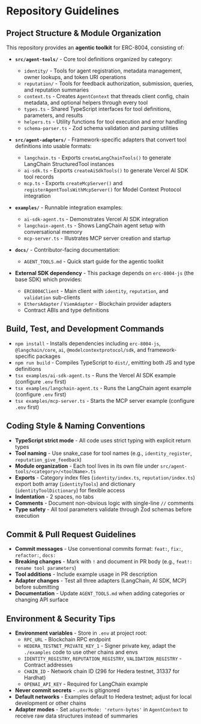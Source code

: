 # Repository Guidelines

## Project Structure & Module Organization

This repository provides an **agentic toolkit** for ERC-8004, consisting of:

- **`src/agent-tools/`** - Core tool definitions organized by category:
  - `identity/` - Tools for agent registration, metadata management, owner lookups, and token URI operations
  - `reputation/` - Tools for feedback authorization, submission, queries, and reputation summaries
  - `context.ts` - Creates `AgentContext` that threads client config, chain metadata, and optional helpers through every tool
  - `types.ts` - Shared TypeScript interfaces for tool definitions, parameters, and results
  - `helpers.ts` - Utility functions for tool execution and error handling
  - `schema-parser.ts` - Zod schema validation and parsing utilities

- **`src/agent-adapters/`** - Framework-specific adapters that convert tool definitions into usable formats:
  - `langchain.ts` - Exports `createLangChainTools()` to generate LangChain StructuredTool instances
  - `ai-sdk.ts` - Exports `createAiSdkTools()` to generate Vercel AI SDK tool records
  - `mcp.ts` - Exports `createMcpServer()` and `registerAgentToolsWithMcpServer()` for Model Context Protocol integration

- **`examples/`** - Runnable integration examples:
  - `ai-sdk-agent.ts` - Demonstrates Vercel AI SDK integration
  - `langchain-agent.ts` - Shows LangChain agent setup with conversational memory
  - `mcp-server.ts` - Illustrates MCP server creation and startup

- **`docs/`** - Contributor-facing documentation:
  - `AGENT_TOOLS.md` - Quick start guide for the agentic toolkit

- **External SDK dependency** - This package depends on `erc-8004-js` (the base SDK) which provides:
  - `ERC8004Client` - Main client with `identity`, `reputation`, and `validation` sub-clients
  - `EthersAdapter` / `ViemAdapter` - Blockchain provider adapters
  - Contract ABIs and type definitions

## Build, Test, and Development Commands

- `npm install` - Installs dependencies including `erc-8004-js`, `@langchain/core`, `ai`, `@modelcontextprotocol/sdk`, and framework-specific packages
- `npm run build` - Compiles TypeScript to `dist/`, emitting both JS and type definitions
- `tsx examples/ai-sdk-agent.ts` - Runs the Vercel AI SDK example (configure `.env` first)
- `tsx examples/langchain-agent.ts` - Runs the LangChain agent example (configure `.env` first)
- `tsx examples/mcp-server.ts` - Starts the MCP server example (configure `.env` first)

## Coding Style & Naming Conventions

- **TypeScript strict mode** - All code uses strict typing with explicit return types
- **Tool naming** - Use snake_case for tool names (e.g., `identity_register`, `reputation_give_feedback`)
- **Module organization** - Each tool lives in its own file under `src/agent-tools/<category>/<toolName>.ts`
- **Exports** - Category index files (`identity/index.ts`, `reputation/index.ts`) export both array (`identityTools`) and dictionary (`identityToolDictionary`) for flexible access
- **Indentation** - 2 spaces, no tabs
- **Comments** - Document non-obvious logic with single-line `//` comments
- **Type safety** - All tool parameters validate through Zod schemas before execution


## Commit & Pull Request Guidelines

- **Commit messages** - Use conventional commits format: `feat:`, `fix:`, `refactor:`, `docs:`
- **Breaking changes** - Mark with `!` and document in PR body (e.g., `feat!: rename tool parameters`)
- **Tool additions** - Include example usage in PR description
- **Adapter changes** - Test all three adapters (LangChain, AI SDK, MCP) before submitting
- **Documentation** - Update `AGENT_TOOLS.md` when adding categories or changing API surface

## Environment & Security Tips

- **Environment variables** - Store in `.env` at project root:
  - `RPC_URL` - Blockchain RPC endpoint
  - `HEDERA_TESTNET_PRIVATE_KEY_1` - Signer private key, adapt the `./examples` code to use other chains and envs
  - `IDENTITY_REGISTRY`, `REPUTATION_REGISTRY`, `VALIDATION_REGISTRY` - Contract addresses
  - `CHAIN_ID` - Network chain ID (296 for Hedera testnet, 31337 for Hardhat)
  - `OPENAI_API_KEY` - Required for LangChain example
- **Never commit secrets** - `.env` is gitignored
- **Default networks** - Examples default to Hedera testnet; adjust for local development or other chains
- **Adapter modes** - Set `adapterMode: 'return-bytes'` in `AgentContext` to receive raw data structures instead of summaries
